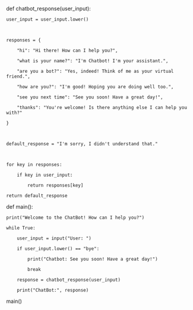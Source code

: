 def chatbot_response(user_input):

    user_input = user_input.lower()



    responses = {

        "hi": "Hi there! How can I help you?",

        "what is your name?": "I'm Chatbot! I'm your assistant.",

        "are you a bot?": "Yes, indeed! Think of me as your virtual friend.",

        "how are you?": "I'm good! Hoping you are doing well too.",

        "see you next time": "See you soon! Have a great day!",

        "thanks": "You're welcome! Is there anything else I can help you with?"

    }



    default_response = "I'm sorry, I didn't understand that."



    for key in responses:

        if key in user_input:

            return responses[key]

    return default_response



def main():

    print("Welcome to the ChatBot! How can I help you?")

    while True:

        user_input = input("User: ")

        if user_input.lower() == "bye":

            print("Chatbot: See you soon! Have a great day!")

            break

        response = chatbot_response(user_input)

        print("ChatBot:", response)

main()
